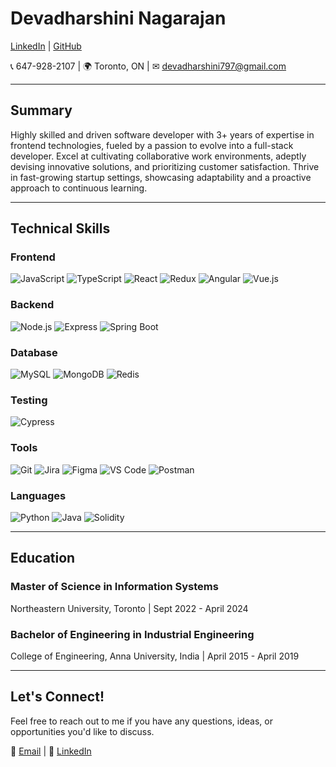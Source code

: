 # Devadharshini Nagarajan

[LinkedIn](https://www.linkedin.com/in/devadharshini-nagarajan) | [GitHub](https://github.com/devadharshini797)

📞 647-928-2107 | 🌍 Toronto, ON | ✉ devadharshini797@gmail.com

---

## Summary

Highly skilled and driven software developer with 3+ years of expertise in frontend technologies, fueled by a passion to evolve into a full-stack developer. Excel at cultivating collaborative work environments, adeptly devising innovative solutions, and prioritizing customer satisfaction. Thrive in fast-growing startup settings, showcasing adaptability and a proactive approach to continuous learning.

---

## Technical Skills

### Frontend

![JavaScript](https://img.shields.io/badge/-JavaScript-F7DF1E?logo=javascript&logoColor=white)
![TypeScript](https://img.shields.io/badge/-TypeScript-3178C6?logo=typescript&logoColor=white)
![React](https://img.shields.io/badge/-React-61DAFB?logo=react&logoColor=white)
![Redux](https://img.shields.io/badge/-Redux-764ABC?logo=redux&logoColor=white)
![Angular](https://img.shields.io/badge/-Angular-DD0031?logo=angular&logoColor=white)
![Vue.js](https://img.shields.io/badge/-Vue.js-4FC08D?logo=vue-dot-js&logoColor=white)

### Backend

![Node.js](https://img.shields.io/badge/-Node.js-339933?logo=node-dot-js&logoColor=white)
![Express](https://img.shields.io/badge/-Express-000000?logo=express&logoColor=white)
![Spring Boot](https://img.shields.io/badge/-Spring%20Boot-6DB33F?logo=spring-boot&logoColor=white)

### Database

![MySQL](https://img.shields.io/badge/-MySQL-4479A1?logo=mysql&logoColor=white)
![MongoDB](https://img.shields.io/badge/-MongoDB-47A248?logo=mongodb&logoColor=white)
![Redis](https://img.shields.io/badge/-Redis-DC382D?logo=redis&logoColor=white)

### Testing

![Cypress](https://img.shields.io/badge/-Cypress-17202C?logo=cypress&logoColor=white)

### Tools

![Git](https://img.shields.io/badge/-Git-F05032?logo=git&logoColor=white)
![Jira](https://img.shields.io/badge/-Jira-0052CC?logo=jira&logoColor=white)
![Figma](https://img.shields.io/badge/-Figma-F24E1E?logo=figma&logoColor=white)
![VS Code](https://img.shields.io/badge/-VS%20Code-007ACC?logo=visual-studio-code&logoColor=white)
![Postman](https://img.shields.io/badge/-Postman-FF6C37?logo=postman&logoColor=white)

### Languages

![Python](https://img.shields.io/badge/-Python-3776AB?logo=python&logoColor=white)
![Java](https://img.shields.io/badge/-Java-007396?logo=java&logoColor=white)
![Solidity](https://img.shields.io/badge/-Solidity-363636?logo=solidity&logoColor=white)

---

## Education

### Master of Science in Information Systems
Northeastern University, Toronto | Sept 2022 - April 2024

### Bachelor of Engineering in Industrial Engineering
College of Engineering, Anna University, India | April 2015 - April 2019

---

## Let's Connect!

Feel free to reach out to me if you have any questions, ideas, or opportunities you'd like to discuss.

📧 [Email](mailto:devadharshini797@gmail.com) | 💬 [LinkedIn](https://www.linkedin.com/in/devadharshini-nagarajan)

